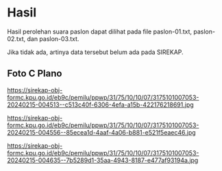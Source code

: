 # Hasil

Hasil perolehan suara paslon dapat dilihat pada file paslon-01.txt, paslon-02.txt, dan paslon-03.txt.

Jika tidak ada, artinya data tersebut belum ada pada SIREKAP.

## Foto C Plano

https://sirekap-obj-formc.kpu.go.id/eb9c/pemilu/ppwp/31/75/10/10/07/3175101007053-20240215-004513--c513c40f-6306-4efa-a15b-422176218691.jpg

https://sirekap-obj-formc.kpu.go.id/eb9c/pemilu/ppwp/31/75/10/10/07/3175101007053-20240215-004556--85ecea1d-4aaf-4a06-b881-e521f5eaec46.jpg

https://sirekap-obj-formc.kpu.go.id/eb9c/pemilu/ppwp/31/75/10/10/07/3175101007053-20240215-004635--7b5289d1-35aa-4943-8187-e477af93194a.jpg
